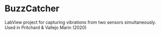 # BuzzCatcher
LabView project for capturing vibrations from two sensors simultaneously. Used in Pritchard &amp; Vallejo Marin (2020)
